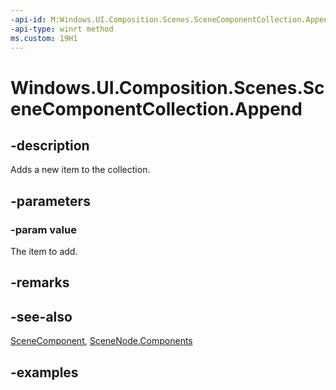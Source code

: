 ```yaml
---
-api-id: M:Windows.UI.Composition.Scenes.SceneComponentCollection.Append(Windows.UI.Composition.Scenes.SceneComponent)
-api-type: winrt method
ms.custom: 19H1
---
```


<!-- Method syntax.
public void SceneComponentCollection.Append(SceneComponent value)
-->

# Windows.UI.Composition.Scenes.SceneComponentCollection.Append

## -description

Adds a new item to the collection.



## -parameters
### -param value

The item to add.

## -remarks

## -see-also

[SceneComponent](scenecomponent.md), [SceneNode.Components](scenenode_components.md)

## -examples

